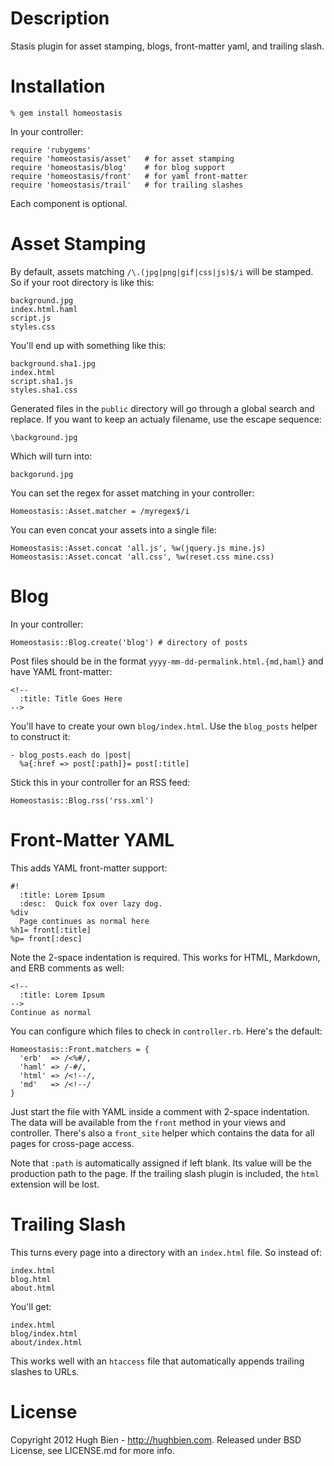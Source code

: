 Description
===========

Stasis plugin for asset stamping, blogs, front-matter yaml, and trailing slash.

Installation
============

    % gem install homeostasis

In your controller:

    require 'rubygems'
    require 'homeostasis/asset'   # for asset stamping
    require 'homeostasis/blog'    # for blog support
    require 'homeostasis/front'   # for yaml front-matter
    require 'homeostasis/trail'   # for trailing slashes

Each component is optional.

Asset Stamping
==============

By default, assets matching `/\.(jpg|png|gif|css|js)$/i` will be stamped.
So if your root directory is like this:

    background.jpg
    index.html.haml
    script.js
    styles.css

You'll end up with something like this:

    background.sha1.jpg
    index.html
    script.sha1.js
    styles.sha1.css

Generated files in the `public` directory will go through a global search and
replace.  If you want to keep an actualy filename, use the escape sequence:

    \background.jpg

Which will turn into:

    backgorund.jpg

You can set the regex for asset matching in your controller:

    Homeostasis::Asset.matcher = /myregex$/i

You can even concat your assets into a single file:

    Homeostasis::Asset.concat 'all.js', %w(jquery.js mine.js)
    Homeostasis::Asset.concat 'all.css', %w(reset.css mine.css)

Blog
====

In your controller:

    Homeostasis::Blog.create('blog') # directory of posts

Post files should be in the format `yyyy-mm-dd-permalink.html.{md,haml}` and
have YAML front-matter:

    <!--
      :title: Title Goes Here
    -->

You'll have to create your own `blog/index.html`.  Use the `blog_posts` helper
to construct it:

    - blog_posts.each do |post|
      %a{:href => post[:path]}= post[:title]

Stick this in your controller for an RSS feed:

    Homeostasis::Blog.rss('rss.xml')

Front-Matter YAML
=================

This adds YAML front-matter support:

    #!
      :title: Lorem Ipsum
      :desc:  Quick fox over lazy dog.
    %div
      Page continues as normal here
    %h1= front[:title]
    %p= front[:desc]

Note the 2-space indentation is required.  This works for HTML, Markdown, and
ERB comments as well:

    <!--
      :title: Lorem Ipsum
    -->
    Continue as normal

You can configure which files to check in `controller.rb`.  Here's the default:

    Homeostasis::Front.matchers = {
      'erb'  => /<%#/,
      'haml' => /-#/,
      'html' => /<!--/,
      'md'   => /<!--/
    }

Just start the file with YAML inside a comment with 2-space indentation.  The
data will be available from the `front` method in your views and controller.
There's also a `front_site` helper which contains the data for all pages for
cross-page access.

Note that `:path` is automatically assigned if left blank.  Its value will be
the production path to the page.  If the trailing slash plugin is included,
the `html` extension will be lost.

Trailing Slash
==============

This turns every page into a directory with an `index.html` file.  So instead
of:

    index.html
    blog.html
    about.html

You'll get:

    index.html
    blog/index.html
    about/index.html

This works well with an `htaccess` file that automatically appends trailing
slashes to URLs.

License
=======

Copyright 2012 Hugh Bien - http://hughbien.com.
Released under BSD License, see LICENSE.md for more info.
